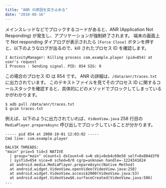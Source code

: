 ```yaml
---
title: "ANR の原因を突き止める"
date: "2010-08-16"
---
```


メインスレッドなどでブロックするコードがあると、ANR (Application Not Responding) が発生し、アプリケーションが強制終了されます。
端末の画面上で Not responding ダイアログが表示されたら `[Force Close]` ボタンを押すと、以下のようなログが出るので、kill されたプロセス ID を確認します。

```
I ActivityManager: Killing process com.example.player (pid=854) at user's request
I Process : Sending signal. PID: 854 SIG: 9
```

この場合のプロセス ID は 854 です。
ANR の詳細は、`/data/anr/traces.txt` に出力されています。
このテキストファイルを見てそのプロセス ID に関するコールスタックを確認すると、具体的にどのメソッドでブロックしてしまっているかがわかります。

```
$ adb pull /data/anr/traces.txt
$ gvim traces.txt
```

例えば、以下のように出力されていれば、`VideoView.java` 258 行目の `MediaPlayer.prepareAsync` 呼び出しでブロックしていることが分かります。

```
----- pid 854 at 2008-10-01 12:03:02 -----
Cmd line: com.example.player

DALVIK THREADS:
"main" prio=5 tid=3 NATIVE
  | group="main" sCount=1 dsCount=0 s=N obj=0xb4c69e50 self=0x804d3f0
  | sysTid=854 nice=0 sched=0/0 cgrp=unknown handle=-1224341824
  at android.media.MediaPlayer.prepareAsync(Native Method)
  at android.widget.VideoView.openVideo(VideoView.java:258)
  at android.widget.VideoView.access$2000(VideoView.java:53)
  at android.widget.VideoView$6.surfaceCreated(VideoView.java:506)
...
```

